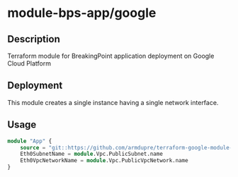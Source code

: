 # module-bps-app/google

## Description
Terraform module for BreakingPoint application deployment on Google Cloud Platform

## Deployment
This module creates a single instance having a single network interface.

## Usage
```tf
module "App" {
	source = "git::https://github.com/armdupre/terraform-google-module-bps-app.git
	Eth0SubnetName = module.Vpc.PublicSubnet.name
	Eth0VpcNetworkName = module.Vpc.PublicVpcNetwork.name
}
```